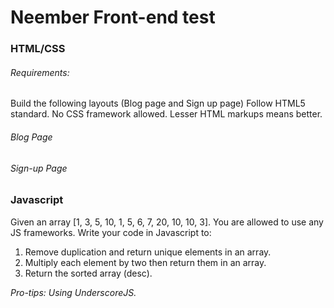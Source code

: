 # Neember Front-end test

### HTML/CSS

###### Requirements:

Build the following layouts (Blog page and Sign up page)
Follow HTML5 standard.
No CSS framework allowed.
Lesser HTML markups means better.

###### Blog Page

###### Sign-up Page


### Javascript

Given an array [1, 3, 5, 10, 1, 5, 6, 7, 20, 10, 10, 3]. You are allowed to use any JS frameworks. Write your code in Javascript to:

1. Remove duplication and return unique elements in an array.
2. Multiply each element by two then return them in an array.
3. Return the sorted array (desc).

_Pro-tips: Using UnderscoreJS._

